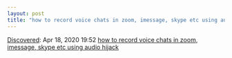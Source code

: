```yaml
---
layout: post
title: "how to record voice chats in zoom, imessage, skype etc using audio hijack"
---
```

[Discovered](http://rolandtanglao.com/2020/07/29/p1-blogthis-checkvist-list-links-to-blog/): Apr 18, 2020 19:52 [how to record voice chats in zoom, imessage, skype etc using audio hijack](https://rogueamoeba.com/support/knowledgebase/?showArticle=VoIPRecording)
